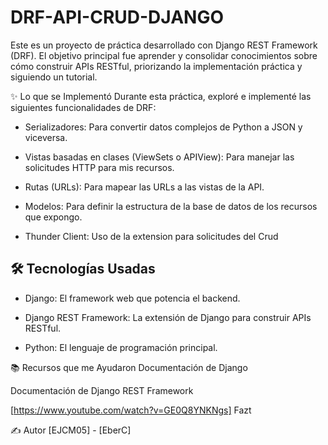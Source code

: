 # DRF-API-CRUD-DJANGO
Este es un proyecto de práctica desarrollado con Django REST Framework (DRF). El objetivo principal fue aprender y consolidar conocimientos sobre cómo construir APIs RESTful, priorizando la implementación práctica y siguiendo un tutorial.

✨ Lo que se Implementó
Durante esta práctica, exploré e implementé las siguientes funcionalidades de DRF:

- Serializadores: Para convertir datos complejos de Python a JSON y viceversa.

- Vistas basadas en clases (ViewSets o APIView): Para manejar las solicitudes HTTP para mis recursos.

- Rutas (URLs): Para mapear las URLs a las vistas de la API.

- Modelos: Para definir la estructura de la base de datos de los recursos que expongo.

- Thunder Client: Uso de la extension para solicitudes del Crud

## 🛠️ Tecnologías Usadas

- Django: El framework web que potencia el backend.

- Django REST Framework: La extensión de Django para construir APIs RESTful.

- Python: El lenguaje de programación principal.

📚 Recursos que me Ayudaron
Documentación de Django

Documentación de Django REST Framework

[https://www.youtube.com/watch?v=GE0Q8YNKNgs] Fazt

✍️ Autor
[EJCM05] - [EberC]